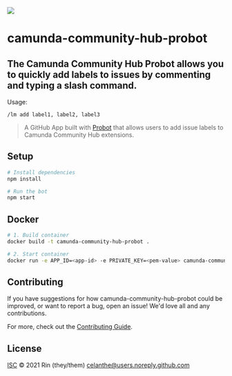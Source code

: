<img src="https://img.shields.io/badge/Lifecycle-Proof%20of%20Concept-blueviolet">

# camunda-community-hub-probot

## The Camunda Community Hub Probot allows you to quickly add labels to issues by commenting and typing a slash command.

Usage:

```
/lm add label1, label2, label3
```

> A GitHub App built with [Probot](https://github.com/probot/probot) that allows users to add issue labels to Camunda Community Hub extensions.

## Setup

```sh
# Install dependencies
npm install

# Run the bot
npm start
```

## Docker

```sh
# 1. Build container
docker build -t camunda-community-hub-probot .

# 2. Start container
docker run -e APP_ID=<app-id> -e PRIVATE_KEY=<pem-value> camunda-community-hub-probot
```

## Contributing

If you have suggestions for how camunda-community-hub-probot could be improved, or want to report a bug, open an issue! We'd love all and any contributions.

For more, check out the [Contributing Guide](CONTRIBUTING.md).

## License

[ISC](LICENSE) © 2021 Rin (they/them) <celanthe@users.noreply.github.com>
